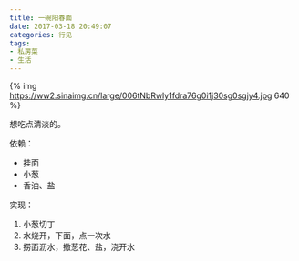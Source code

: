 ```yaml
---
title: 一碗阳春面
date: 2017-03-18 20:49:07
categories: 行见
tags:
- 私房菜
- 生活
---
```


{% img https://ww2.sinaimg.cn/large/006tNbRwly1fdra76g0i1j30sg0sgjy4.jpg 640 %}

想吃点清淡的。

依赖：

- 挂面
- 小葱
- 香油、盐

实现：

1. 小葱切丁
1. 水烧开，下面，点一次水
1. 捞面沥水，撒葱花、盐，浇开水
